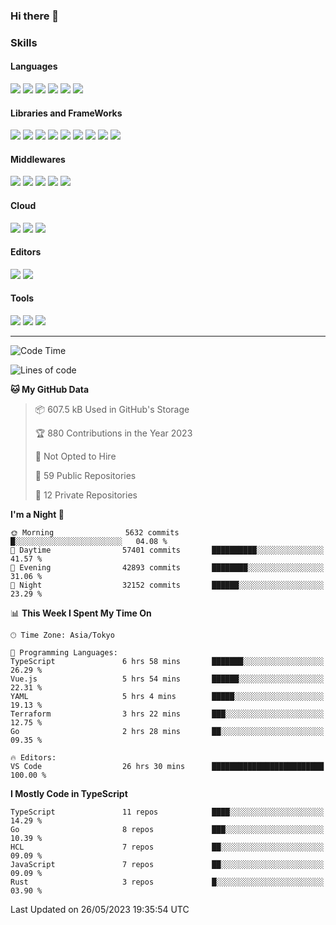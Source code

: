 ### Hi there 👋
### Skills
<!-- Badge Template: <img src="https://img.shields.io/badge/-<LabeltoShow>-<IconsColorCode>?style=flat&logo=<IconsName>&logoColor=white"/>  -->
#### Languages
<p>
<img src="https://img.shields.io/badge/-Python-3776AB?style=flat&logo=Python&logoColor=white"/>
<img src="https://img.shields.io/badge/-Go-00ADD8?style=flat&logo=Go&logoColor=white">
<img src="https://img.shields.io/badge/-JavaScript-F7DF1E?style=flat&logo=JavaScript&logoColor=black"/>
<img src="https://img.shields.io/badge/-TypeScript-007ACC?style=flat&logo=TypeScript&logoColor=white"/>
<img src="https://img.shields.io/badge/-HTML5-E34F26?style=flat&logo=HTML5&logoColor=white"/>
<img src="https://img.shields.io/badge/-CSS3-1572B6?style=flat&logo=CSS3&logoColor=white"/>
</p>

#### Libraries and FrameWorks
<p>
<img src="https://img.shields.io/badge/-PyTorch-EE4C2C?style=flat&logo=PyTorch&logoColor=white"/>
<img src="https://img.shields.io/badge/-pandas-150458?style=flat&logo=pandas&logoColor=white"/>
<img src="https://img.shields.io/badge/-Flask-000000?style=flat&logo=Flask&logoColor=white"/>
<img src="https://img.shields.io/badge/-FastAPI-009688?style=flat&logo=FastAPI&logoColor=white"/>
<img src="https://img.shields.io/badge/-Django-092E20?style=flat&logo=Django&logoColor=white"/>
<img src="https://img.shields.io/badge/-Vue.js-42B883?style=flat&logo=Vue.js&logoColor=white"/>
<img src="https://img.shields.io/badge/-Nuxt.js-00C58E?style=flat&logo=Vue.js&logoColor=white"/>
<img src="https://img.shields.io/badge/-React.js-61DAFB?style=flat&logo=React&logoColor=white"/>
<img src="https://img.shields.io/badge/-Next.js-000000?style=flat&logo=Next.js&logoColor=white"/>
</p>

#### Middlewares
<p>
<img src="https://img.shields.io/badge/-Nginx-269539?style=flat&logo=Nginx&logoColor=white"/>
<img src="https://img.shields.io/badge/-Docker-2496ED?style=flat&logo=Docker&logoColor=white"/>
<img src="https://img.shields.io/badge/-Kubernetes-326CE5?style=flat&logo=Kubernetes&logoColor=white"/>
<img src="https://img.shields.io/badge/-MySQL-4479A1?style=flat&logo=MySQL&logoColor=white"/>
<img src="https://img.shields.io/badge/-PostgreSQL-336791?style=flat&logo=PostgreSQL&logoColor=white"/>
</p>

#### Cloud
<p>
<img src="https://img.shields.io/badge/-Google%20Cloud-4285F4?style=flat&logo=Google%20Cloud&logoColor=white"/>
<img src="https://img.shields.io/badge/-Amazon%20AWS-232F3E?style=flat&logo=Amazon%20AWS&logoColor=white"/>
<img src="https://img.shields.io/badge/-Azure-0089D6?style=flat&logo=Microsoft%20Azure&logoColor=white"/>
</p>

#### Editors
<p>
<img src="https://img.shields.io/badge/-Visual%20Studio%20Code-007ACC?style=flat&logo=Visual%20Studio%20Code&logoColor=white"/>
<img src="https://img.shields.io/badge/-Vim-019733?style=flat&logo=Vim&logoColor=white"/>
</p>

#### Tools
<p>
<img src="https://img.shields.io/badge/-Git-F44D27?style=flat&logo=Git&logoColor=white"/>
<img src="https://img.shields.io/badge/-Github-181717?style=flat&logo=GitHub&logoColor=white"/>
<img src="https://img.shields.io/badge/-GitHub%20Actions-2088FF?style=flat&logo=GitHub%20Actions&logoColor=white"/>
</p>

<!--
**dychi/dychi** is a ✨ _special_ ✨ repository because its `README.md` (this file) appears on your GitHub profile.

Here are some ideas to get you started:

- 🔭 I’m currently working on ...
- 🌱 I’m currently learning ...
- 👯 I’m looking to collaborate on ...
- 🤔 I’m looking for help with ...
- 💬 Ask me about ...
- 📫 How to reach me: ...
- 😄 Pronouns: ...
- ⚡ Fun fact: ...
-->
---
<!--START_SECTION:waka-->
![Code Time](http://img.shields.io/badge/Code%20Time-2%2C200%20hrs%2012%20mins-blue)

![Lines of code](https://img.shields.io/badge/From%20Hello%20World%20I%27ve%20Written-64.8%20million%20lines%20of%20code-blue)

**🐱 My GitHub Data** 

> 📦 607.5 kB Used in GitHub's Storage 
 > 
> 🏆 880 Contributions in the Year 2023
 > 
> 🚫 Not Opted to Hire
 > 
> 📜 59 Public Repositories 
 > 
> 🔑 12 Private Repositories 
 > 
**I'm a Night 🦉** 

```text
🌞 Morning                5632 commits        █░░░░░░░░░░░░░░░░░░░░░░░░   04.08 % 
🌆 Daytime                57401 commits       ██████████░░░░░░░░░░░░░░░   41.57 % 
🌃 Evening                42893 commits       ████████░░░░░░░░░░░░░░░░░   31.06 % 
🌙 Night                  32152 commits       ██████░░░░░░░░░░░░░░░░░░░   23.29 % 
```


📊 **This Week I Spent My Time On** 

```text
🕑︎ Time Zone: Asia/Tokyo

💬 Programming Languages: 
TypeScript               6 hrs 58 mins       ███████░░░░░░░░░░░░░░░░░░   26.29 % 
Vue.js                   5 hrs 54 mins       ██████░░░░░░░░░░░░░░░░░░░   22.31 % 
YAML                     5 hrs 4 mins        █████░░░░░░░░░░░░░░░░░░░░   19.13 % 
Terraform                3 hrs 22 mins       ███░░░░░░░░░░░░░░░░░░░░░░   12.75 % 
Go                       2 hrs 28 mins       ██░░░░░░░░░░░░░░░░░░░░░░░   09.35 % 

🔥 Editors: 
VS Code                  26 hrs 30 mins      █████████████████████████   100.00 % 
```

**I Mostly Code in TypeScript** 

```text
TypeScript               11 repos            ████░░░░░░░░░░░░░░░░░░░░░   14.29 % 
Go                       8 repos             ███░░░░░░░░░░░░░░░░░░░░░░   10.39 % 
HCL                      7 repos             ██░░░░░░░░░░░░░░░░░░░░░░░   09.09 % 
JavaScript               7 repos             ██░░░░░░░░░░░░░░░░░░░░░░░   09.09 % 
Rust                     3 repos             █░░░░░░░░░░░░░░░░░░░░░░░░   03.90 % 
```




 Last Updated on 26/05/2023 19:35:54 UTC
<!--END_SECTION:waka-->
